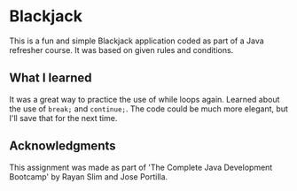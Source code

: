 # Blackjack

This is a fun and simple Blackjack application coded as part of a Java refresher course.
It was based on given rules and conditions.

## What I learned

It was a great way to practice the use of while loops again. 
Learned about the use of `break;` and `continue;`.
The code could be much more elegant, but I'll save that for the next time. 

## Acknowledgments

This assignment was made as part of 'The Complete Java Development Bootcamp' by Rayan Slim and Jose Portilla.